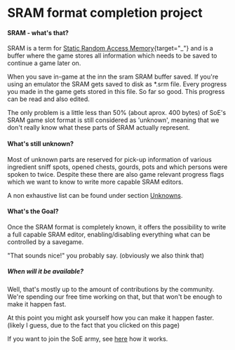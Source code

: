 # SRAM format completion project

#### SRAM - what's that?
SRAM is a term for [Static Random Access Memory](https://de.wikipedia.org/wiki/Static_random-access_memory){target="_"} and is a buffer where the game stores all information which needs to be saved to continue a game later on.

When you save in-game at the inn the sram SRAM buffer saved. If you're using an emulator the SRAM gets saved to disk as *.srm file.
Every progress you made in the game gets stored in this file. So far so good. 
This progress can be read and also edited. 

The only problem is a little less than 50% (about aprox. 400 bytes) of SoE's SRAM game slot format is still considered as 'unknown', meaning that we don't really know what these parts of SRAM actually represent.

#### What's still unknown?
Most of unknown parts are reserved for pick-up information of various ingredient sniff spots, opened chests, gourds, pots and which persons were spoken to twice. Despite these there are also game relevant progress flags which we want to know to write more capable SRAM editors.

A non exhaustive list can be found under section [Unknowns](_?p=Unknowns).

#### What's the Goal?
Once the SRAM format is completely known, it offers the possibility to write a full capable SRAM editor, enabling/disabling everything what can be controlled by a savegame.

"That sounds nice!" you probably say. (obviously we also think that)

##### When will it be available?

Well, that's mostly up to the amount of contributions by the community.
We're spending our free time working on that, but that won't be enough to make it happen fast.

At this point you might ask yourself how you can make it happen faster. (likely I guess, due to the fact that you clicked on this page)

If you want to join the SoE army, see [here](_?p=HowCanIHelp) how it works.
